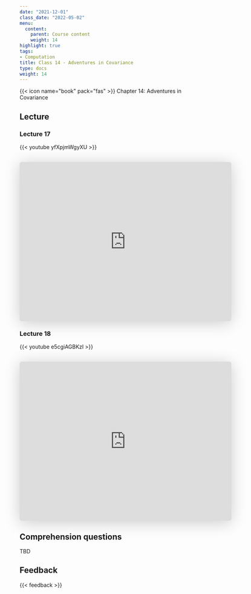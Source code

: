 ```yaml
---
date: "2021-12-01"
class_date: "2022-05-02"
menu:
  content:
    parent: Course content
    weight: 14
highlight: true
tags:
- Computation
title: Class 14 - Adventures in Covariance
type: docs
weight: 14
---
```


{{< icon name="book" pack="fas" >}} Chapter 14: Adventures in Covariance

## Lecture

### Lecture 17

{{< youtube yfXpjmWgyXU >}}

<br>

<iframe class="speakerdeck-iframe" frameborder="0" src="https://speakerdeck.com/player/4542a31bca014bacb068a3d19c61770d" title="L17 Statistical Rethinking Winter 2019" allowfullscreen="true" mozallowfullscreen="true" webkitallowfullscreen="true" style="border: 0px; background: padding-box padding-box rgba(0, 0, 0, 0.1); margin: 0px; padding: 0px; border-radius: 6px; box-shadow: rgba(0, 0, 0, 0.2) 0px 5px 40px; width: 560px; height: 420px;" data-ratio="1.3333333333333333"></iframe>

<br>

### Lecture 18

{{< youtube e5cgiAGBKzI >}}

<br>

<iframe class="speakerdeck-iframe" frameborder="0" src="https://speakerdeck.com/player/365cb7f482674b12baaee3aadaddc3cf" title="L18 Statistical Rethinking Winter 2019" allowfullscreen="true" mozallowfullscreen="true" webkitallowfullscreen="true" style="border: 0px; background: padding-box padding-box rgba(0, 0, 0, 0.1); margin: 0px; padding: 0px; border-radius: 6px; box-shadow: rgba(0, 0, 0, 0.2) 0px 5px 40px; width: 560px; height: 420px;" data-ratio="1.3333333333333333"></iframe>

## Comprehension questions

TBD

## Feedback

{{< feedback >}}

